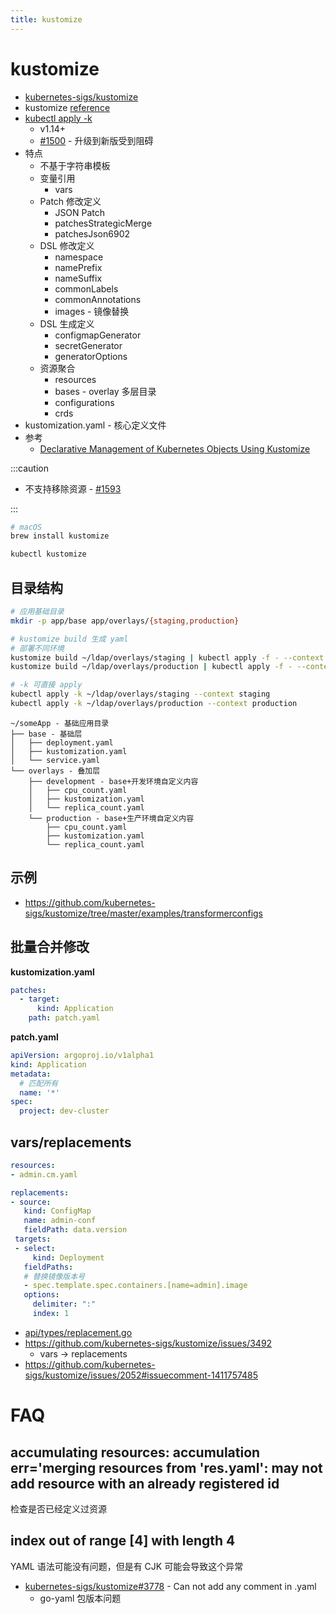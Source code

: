 ```yaml
---
title: kustomize
---
```


# kustomize

- [kubernetes-sigs/kustomize](https://github.com/kubernetes-sigs/kustomize)
- kustomize [reference](https://kubectl.docs.kubernetes.io/references/kustomize/)
- [kubectl apply -k](https://kubectl.docs.kubernetes.io/pages/app_management/introduction.html)
  - v1.14+
  - [#1500](https://github.com/kubernetes-sigs/kustomize/issues/1500) - 升级到新版受到阻碍
- 特点
  - 不基于字符串模板
  - 变量引用
    - vars
  - Patch 修改定义
    - JSON Patch
    - patchesStrategicMerge
    - patchesJson6902
  - DSL 修改定义
    - namespace
    - namePrefix
    - nameSuffix
    - commonLabels
    - commonAnnotations
    - images - 镜像替换
  - DSL 生成定义
    - configmapGenerator
    - secretGenerator
    - generatorOptions
  - 资源聚合
    - resources
    - bases - overlay 多层目录
    - configurations
    - crds
- kustomization.yaml - 核心定义文件
- 参考
  - [Declarative Management of Kubernetes Objects Using Kustomize](https://kubernetes.io/docs/tasks/manage-kubernetes-objects/kustomization/)

:::caution

- 不支持移除资源 - [#1593](https://github.com/kubernetes-sigs/kustomize/issues/1593)

:::

```bash
# macOS
brew install kustomize

kubectl kustomize
```

## 目录结构

```bash
# 应用基础目录
mkdir -p app/base app/overlays/{staging,production}

# kustomize build 生成 yaml
# 部署不同环境
kustomize build ~/ldap/overlays/staging | kubectl apply -f - --context staging
kustomize build ~/ldap/overlays/production | kubectl apply -f - --context production

# -k 可直接 apply
kubectl apply -k ~/ldap/overlays/staging --context staging
kubectl apply -k ~/ldap/overlays/production --context production
```

```
~/someApp - 基础应用目录
├── base - 基础层
│   ├── deployment.yaml
│   ├── kustomization.yaml
│   └── service.yaml
└── overlays - 叠加层
    ├── development - base+开发环境自定义内容
    │   ├── cpu_count.yaml
    │   ├── kustomization.yaml
    │   └── replica_count.yaml
    └── production - base+生产环境自定义内容
        ├── cpu_count.yaml
        ├── kustomization.yaml
        └── replica_count.yaml
```

## 示例

- https://github.com/kubernetes-sigs/kustomize/tree/master/examples/transformerconfigs

## 批量合并修改

**kustomization.yaml**

```yml
patches:
  - target:
      kind: Application
    path: patch.yaml
```

**patch.yaml**

```yml
apiVersion: argoproj.io/v1alpha1
kind: Application
metadata:
  # 匹配所有
  name: '*'
spec:
  project: dev-cluster
```

## vars/replacements

```yaml
resources:
- admin.cm.yaml

replacements:
- source:
   kind: ConfigMap
   name: admin-conf
   fieldPath: data.version
 targets:
 - select:
     kind: Deployment
   fieldPaths:
   # 替换镜像版本号
   - spec.template.spec.containers.[name=admin].image
   options:
     delimiter: ":"
     index: 1
```

- [api/types/replacement.go](https://github.com/kubernetes-sigs/kustomize/blob/7c36ed21b3587e7124326743a888db5374e86d93/api/types/replacement.go)
- https://github.com/kubernetes-sigs/kustomize/issues/3492
  - vars -> replacements
- https://github.com/kubernetes-sigs/kustomize/issues/2052#issuecomment-1411757485

# FAQ

## accumulating resources: accumulation err='merging resources from 'res.yaml': may not add resource with an already registered id

检查是否已经定义过资源

## index out of range [4] with length 4

YAML 语法可能没有问题，但是有 CJK 可能会导致这个异常

- [kubernetes-sigs/kustomize#3778](https://github.com/kubernetes-sigs/kustomize/issues/3778) - Can not add any comment in .yaml
  - go-yaml 包版本问题
